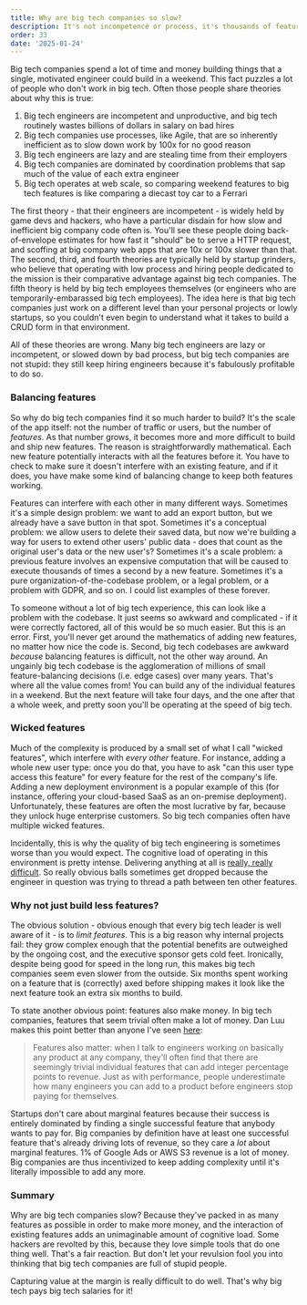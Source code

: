 ```yaml
---
title: Why are big tech companies so slow?
description: It's not incompetence or process, it's thousands of feature interactions
order: 33
date: '2025-01-24'
---
```


Big tech companies spend a lot of time and money building things that a single, motivated engineer could build in a weekend. This fact puzzles a lot of people who don't work in big tech. Often those people share theories about why this is true:

1. Big tech engineers are incompetent and unproductive, and big tech routinely wastes billions of dollars in salary on bad hires
2. Big tech companies use processes, like Agile, that are so inherently inefficient as to slow down work by 100x for no good reason
3. Big tech engineers are lazy and are stealing time from their employers
4. Big tech companies are dominated by coordination problems that sap much of the value of each extra engineer
5. Big tech operates at web scale, so comparing weekend features to big tech features is like comparing a diecast toy car to a Ferrari

The first theory - that their engineers are incompetent - is widely held by game devs and hackers, who have a particular disdain for how slow and inefficient big company code often is. You'll see these people doing back-of-envelope estimates for how fast it "should" be to serve a HTTP request, and scoffing at big company web apps that are 10x or 100x slower than that. The second, third, and fourth theories are typically held by startup grinders, who believe that operating with low process and hiring people dedicated to the mission is their comparative advantage against big tech companies. The fifth theory is held by big tech employees themselves (or engineers who are temporarily-embarassed big tech employees). The idea here is that big tech companies just work on a different level than your personal projects or lowly startups, so you couldn't even begin to understand what it takes to build a CRUD form in that environment.

All of these theories are wrong. Many big tech engineers are lazy or incompetent, or slowed down by bad process, but big tech companies are not stupid: they still keep hiring engineers because it's fabulously profitable to do so.

### Balancing features

So why do big tech companies find it so much harder to build? It's the scale of the app itself: not the number of traffic or users, but the number of _features_. As that number grows, it becomes more and more difficult to build and ship new features. The reason is straightforwardly mathematical. Each new feature potentially interacts with all the features before it. You have to check to make sure it doesn't interfere with an existing feature, and if it does, you have make some kind of balancing change to keep both features working.

Features can interfere with each other in many different ways. Sometimes it's a simple design problem: we want to add an export button, but we already have a save button in that spot. Sometimes it's a conceptual problem: we allow users to delete their saved data, but now we're building a way for users to extend other users' public data - does that count as the original user's data or the new user's? Sometimes it's a scale problem: a previous feature involves an expensive computation that will be caused to execute thousands of times a second by a new feature. Sometimes it's a pure organization-of-the-codebase problem, or a legal problem, or a problem with GDPR, and so on. I could list examples of these forever.

To someone without a lot of big tech experience, this can look like a problem with the codebase. It just seems so awkward and complicated - if it were correctly factored, all of this would be so much easier. But this is an error. First, you'll never get around the mathematics of adding new features, no matter how nice the code is. Second, big tech codebases are awkward _because_ balancing features is difficult, not the other way around. An ungainly big tech codebase is the agglomeration of millions of small feature-balancing decisions (i.e. edge cases) over many years. That's where all the value comes from! You can build any of the individual features in a weekend. But the next feature will take four days, and the one after that a whole week, and pretty soon you'll be operating at the speed of big tech.

### Wicked features

Much of the complexity is produced by a small set of what I call "wicked features", which interfere with _every other_ feature. For instance, adding a whole new user type: once you do that, you have to ask "can this user type access this feature" for every feature for the rest of the company's life. Adding a new deployment environment is a popular example of this (for instance, offering your cloud-based SaaS as an on-premise deployment). Unfortunately, these features are often the most lucrative by far, because they unlock huge enterprise customers. So big tech companies often have multiple wicked features.

Incidentally, this is why the quality of big tech engineering is sometimes worse than you would expect. The cognitive load of operating in this environment is pretty intense. Delivering anything at all is [really, really difficult](/how-to-ship). So really obvious balls sometimes get dropped because the engineer in question was trying to thread a path between ten other features.

### Why not just build less features?

The obvious solution - obvious enough that every big tech leader is well aware of it - is to _limit features_. This is a big reason why internal projects fail: they grow complex enough that the potential benefits are outweighed by the ongoing cost, and the executive sponsor gets cold feet. Ironically, despite being good for speed in the long run, this makes big tech companies seem even slower from the outside. Six months spent working on a feature that is (correctly) axed before shipping makes it look like the next feature took an extra six months to build.

To state another obvious point: features also make money. In big tech companies, features that seem trivial often make a lot of money. Dan Luu makes this point better than anyone I've seen [here](https://danluu.com/sounds-easy/):

> Features also matter: when I talk to engineers working on basically any product at any company, they'll often find that there are seemingly trivial individual features that can add integer percentage points to revenue. Just as with performance, people underestimate how many engineers you can add to a product before engineers stop paying for themselves.

Startups don't care about marginal features because their success is entirely dominated by finding a single successful feature that anybody wants to pay for. Big companies by definition have at least one successful feature that's already driving lots of revenue, so they care a _lot_ about marginal features. 1% of Google Ads or AWS S3 revenue is a lot of money. Big companies are thus incentivized to keep adding complexity until it's literally impossible to add any more.

### Summary

Why are big tech companies slow? Because they've packed in as many features as possible in order to make more money, and the interaction of existing features adds an unimaginable amount of cognitive load. Some hackers are revolted by this, because they love simple tools that do one thing well. That's a fair reaction. But don't let your revulsion fool you into thinking that big tech companies are full of stupid people.

Capturing value at the margin is really difficult to do well. That's why big tech pays big tech salaries for it!
